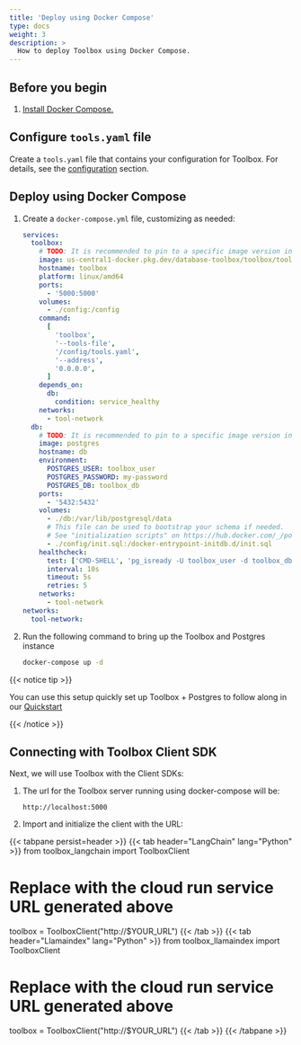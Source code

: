 ```yaml
---
title: 'Deploy using Docker Compose'
type: docs
weight: 3
description: >
  How to deploy Toolbox using Docker Compose.
---
```


<!-- Contributor: Sujith R Pillai <sujithrpillai@gmail.com> -->

## Before you begin

1. [Install Docker Compose.](https://docs.docker.com/compose/install/)

## Configure `tools.yaml` file

Create a `tools.yaml` file that contains your configuration for Toolbox. For
details, see the
[configuration](https://github.com/googleapis/genai-toolbox/blob/main/README.md#configuration)
section.

## Deploy using Docker Compose

1. Create a `docker-compose.yml` file, customizing as needed:

   ```yaml
   services:
     toolbox:
       # TODO: It is recommended to pin to a specific image version instead of latest.
       image: us-central1-docker.pkg.dev/database-toolbox/toolbox/toolbox:latest
       hostname: toolbox
       platform: linux/amd64
       ports:
         - '5000:5000'
       volumes:
         - ./config:/config
       command:
         [
           'toolbox',
           '--tools-file',
           '/config/tools.yaml',
           '--address',
           '0.0.0.0',
         ]
       depends_on:
         db:
           condition: service_healthy
       networks:
         - tool-network
     db:
       # TODO: It is recommended to pin to a specific image version instead of latest.
       image: postgres
       hostname: db
       environment:
         POSTGRES_USER: toolbox_user
         POSTGRES_PASSWORD: my-password
         POSTGRES_DB: toolbox_db
       ports:
         - '5432:5432'
       volumes:
         - ./db:/var/lib/postgresql/data
         # This file can be used to bootstrap your schema if needed.
         # See "initialization scripts" on https://hub.docker.com/_/postgres/ for more info
         - ./config/init.sql:/docker-entrypoint-initdb.d/init.sql
       healthcheck:
         test: ['CMD-SHELL', 'pg_isready -U toolbox_user -d toolbox_db']
         interval: 10s
         timeout: 5s
         retries: 5
       networks:
         - tool-network
   networks:
     tool-network:
   ```

1. Run the following command to bring up the Toolbox and Postgres instance

   ```bash
   docker-compose up -d
   ```

{{< notice tip >}}

You can use this setup quickly set up Toolbox + Postgres to follow along in our
[Quickstart](../getting-started/local_quickstart.md)

{{< /notice >}}

## Connecting with Toolbox Client SDK

Next, we will use Toolbox with the Client SDKs:

1. The url for the Toolbox server running using docker-compose will be:

   ```
   http://localhost:5000
   ```

1. Import and initialize the client with the URL:

<!-- prettier-ignore-start -->
   {{< tabpane persist=header >}}
{{< tab header="LangChain" lang="Python" >}}
from toolbox_langchain import ToolboxClient

# Replace with the cloud run service URL generated above

toolbox = ToolboxClient("http://$YOUR_URL")
{{< /tab >}}
{{< tab header="Llamaindex" lang="Python" >}}
from toolbox_llamaindex import ToolboxClient

# Replace with the cloud run service URL generated above

toolbox = ToolboxClient("http://$YOUR_URL")
{{< /tab >}}
{{< /tabpane >}}
<!-- prettier-ignore-end -->
